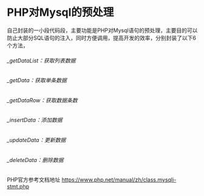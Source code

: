 # PHP对Mysql的预处理
自己封装的一小段代码段，主要功能是PHP对Mysql语句的预处理，主要目的可以防止大部分SQL语句的注入，同时方便调用，提高开发的效率，分别封装了以下6个方法，
###### _getDataList：获取列表数据
###### _getData：获取单条数据
###### _getDataRow：获取数据条数
###### _insertData：添加数据
###### _updateData：更新数据
###### _deleteData：删除数据

PHP官方参考文档地址
https://www.php.net/manual/zh/class.mysqli-stmt.php
